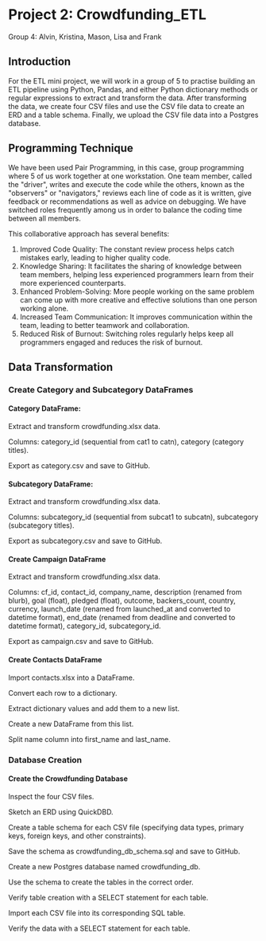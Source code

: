 # Project 2: Crowdfunding_ETL

Group 4: Alvin, Kristina, Mason, Lisa and Frank

## Introduction

For the ETL mini project, we will work in a group of 5 to practise building an ETL pipeline using Python, Pandas, and either Python dictionary methods or regular expressions to extract and transform the data. After transforming the data, we create four CSV files and use the CSV file data to create an ERD and a table schema. Finally, we upload the CSV file data into a Postgres database.

## Programming Technique

We have been used Pair Programming, in this case, group programming where 5 of us work together at one workstation. One team member, called the "driver", writes and execute the code while the others, known as the "observers" or "navigators," reviews each line of code as it is written, give feedback or recommendations as well as advice on debugging. We have switched roles frequently among us in order to balance the coding time between all members.

This collaborative approach has several benefits:

  1. Improved Code Quality: The constant review process helps catch mistakes early, leading to higher quality code.
  2. Knowledge Sharing: It facilitates the sharing of knowledge between team members, helping less experienced programmers learn from their more experienced counterparts.
  3. Enhanced Problem-Solving: More people working on the same problem can come up with more creative and effective solutions than one person working alone.
  4. Increased Team Communication: It improves communication within the team, leading to better teamwork and collaboration.
  5. Reduced Risk of Burnout: Switching roles regularly helps keep all programmers engaged and reduces the risk of burnout.

## Data Transformation 

### Create Category and Subcategory DataFrames

#### Category DataFrame:

Extract and transform crowdfunding.xlsx data.

Columns: category_id (sequential from cat1 to catn), category (category titles).

Export as category.csv and save to GitHub.
  
#### Subcategory DataFrame:

Extract and transform crowdfunding.xlsx data.

Columns: subcategory_id (sequential from subcat1 to subcatn), subcategory (subcategory titles).

Export as subcategory.csv and save to GitHub.
  
#### Create Campaign DataFrame

Extract and transform crowdfunding.xlsx data.

Columns:
    cf_id, contact_id, company_name, description (renamed from blurb), goal (float), pledged (float), outcome, backers_count, country, 
    currency, launch_date (renamed from launched_at and converted to datetime format), 
    end_date (renamed from deadline and converted to datetime format), category_id, subcategory_id.
    
Export as campaign.csv and save to GitHub.
  
#### Create Contacts DataFrame

Import contacts.xlsx into a DataFrame.

Convert each row to a dictionary.

Extract dictionary values and add them to a new list.

Create a new DataFrame from this list.

Split name column into first_name and last_name.

### Database Creation

#### Create the Crowdfunding Database
Inspect the four CSV files.

Sketch an ERD using QuickDBD.

Create a table schema for each CSV file (specifying data types, primary keys, foreign keys, and other constraints).

Save the schema as crowdfunding_db_schema.sql and save to GitHub.

Create a new Postgres database named crowdfunding_db.

Use the schema to create the tables in the correct order.

Verify table creation with a SELECT statement for each table.

Import each CSV file into its corresponding SQL table.

Verify the data with a SELECT statement for each table.

